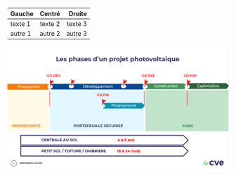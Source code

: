 | Gauche    | Centré    | Droite    |
|:----------|:---------:|----------:|
| texte 1   | texte 2   | texte 3   |
| autre 1   | autre 2   | autre 3   |

![Milestones CVE](../files/CVE_Milestones.png)
